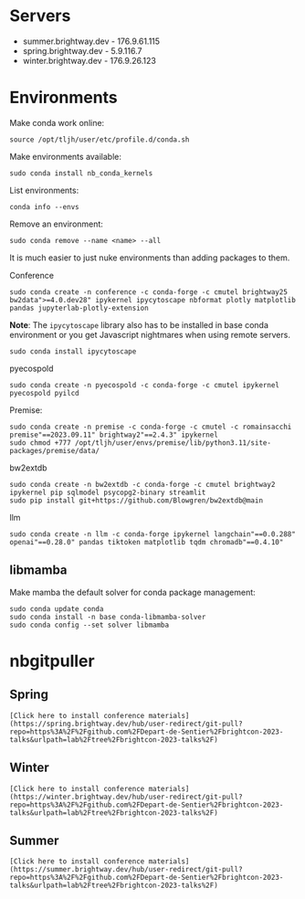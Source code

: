 # Servers

* summer.brightway.dev - 176.9.61.115
* spring.brightway.dev - 5.9.116.7
* winter.brightway.dev - 176.9.26.123

# Environments

Make conda work online:

    source /opt/tljh/user/etc/profile.d/conda.sh

Make environments available:

    sudo conda install nb_conda_kernels

List environments:

    conda info --envs

Remove an environment:

    sudo conda remove --name <name> --all

It is much easier to just nuke environments than adding packages to them.

Conference

    sudo conda create -n conference -c conda-forge -c cmutel brightway25 bw2data">=4.0.dev28" ipykernel ipycytoscape nbformat plotly matplotlib pandas jupyterlab-plotly-extension

**Note**: The `ipycytoscape` library also has to be installed in base conda environment or you get Javascript nightmares when using remote servers.

    sudo conda install ipycytoscape

pyecospold

    sudo conda create -n pyecospold -c conda-forge -c cmutel ipykernel pyecospold pyilcd

Premise:

    sudo conda create -n premise -c conda-forge -c cmutel -c romainsacchi premise"==2023.09.11" brightway2"==2.4.3" ipykernel
    sudo chmod +777 /opt/tljh/user/envs/premise/lib/python3.11/site-packages/premise/data/

bw2extdb

    sudo conda create -n bw2extdb -c conda-forge -c cmutel brightway2 ipykernel pip sqlmodel psycopg2-binary streamlit
    sudo pip install git+https://github.com/Blowgren/bw2extdb@main

llm

    sudo conda create -n llm -c conda-forge ipykernel langchain"==0.0.288" openai"==0.28.0" pandas tiktoken matplotlib tqdm chromadb"==0.4.10"

## libmamba

Make mamba the default solver for conda package management:

    sudo conda update conda
    sudo conda install -n base conda-libmamba-solver
    sudo conda config --set solver libmamba

# nbgitpuller

## Spring

`[Click here to install conference materials](https://spring.brightway.dev/hub/user-redirect/git-pull?repo=https%3A%2F%2Fgithub.com%2FDepart-de-Sentier%2Fbrightcon-2023-talks&urlpath=lab%2Ftree%2Fbrightcon-2023-talks%2F)`

## Winter

`[Click here to install conference materials](https://winter.brightway.dev/hub/user-redirect/git-pull?repo=https%3A%2F%2Fgithub.com%2FDepart-de-Sentier%2Fbrightcon-2023-talks&urlpath=lab%2Ftree%2Fbrightcon-2023-talks%2F)`

## Summer

`[Click here to install conference materials](https://summer.brightway.dev/hub/user-redirect/git-pull?repo=https%3A%2F%2Fgithub.com%2FDepart-de-Sentier%2Fbrightcon-2023-talks&urlpath=lab%2Ftree%2Fbrightcon-2023-talks%2F)`
